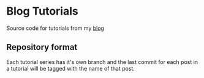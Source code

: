 # Blog Tutorials
Source code for tutorials from my [blog](https://jameswolff.me)

## Repository format
Each tutorial series has it's own branch and the last commit for each post in a tutorial will be tagged with the name of that post.
